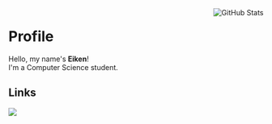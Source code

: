 <img src="https://streak-stats.demolab.com?user=eikenn&theme=icegray&border_radius=20" alt="GitHub Stats" align="right">
<h1>Profile</h1>
<p align="left">Hello, my name's <strong>Eiken</strong>!<br>
I'm a Computer Science student.</p>

<h2>Links</h2>
<a href="https://github.com/eikenn" target="_blank"><img src="https://img.shields.io/badge/GitHub-fff?style=for-the-badge&logo=github&logoColor=gray">
